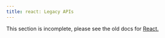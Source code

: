 ```yaml
---
title: react: Legacy APIs
---
```


<Wip>

This section is incomplete, please see the old docs for [React.](https://reactjs.org/docs/react-api.html)

</Wip>